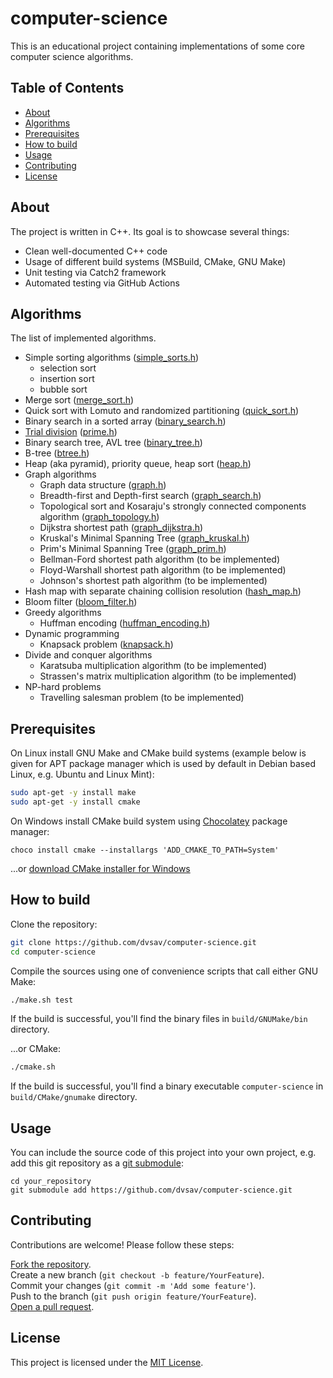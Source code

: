 # computer-science

This is an educational project containing implementations of some core computer science algorithms.

## Table of Contents

- [About](#about)
- [Algorithms](#algorithms)
- [Prerequisites](#prerequisites)
- [How to build](#how-to-build)
- [Usage](#usage)
- [Contributing](#contributing)
- [License](#license)

## About

The project is written in C++. Its goal is to showcase several things:
- Clean well-documented C++ code
- Usage of different build systems (MSBuild, CMake, GNU Make)
- Unit testing via Catch2 framework
- Automated testing via GitHub Actions

## Algorithms

The list of implemented algorithms.
- Simple sorting algorithms ([simple_sorts.h](src/simple_sorts.h))
  - selection sort
  - insertion sort
  - bubble sort
- Merge sort ([merge_sort.h](src/merge_sort.h))
- Quick sort with Lomuto and randomized partitioning ([quick_sort.h](src/quick_sort.h))
- Binary search in a sorted array ([binary_search.h](src/binary_search.h))
- [Trial division](https://en.wikipedia.org/wiki/Trial_division) ([prime.h](src/prime.h))
- Binary search tree, AVL tree ([binary_tree.h](src/binary_tree.h))
- B-tree ([btree.h](src/btree.h))
- Heap (aka pyramid), priority queue, heap sort ([heap.h](src/heap.h))
- Graph algorithms
  - Graph data structure ([graph.h](src/graph.h))
  - Breadth-first and Depth-first search ([graph_search.h](src/graph_search.h))
  - Topological sort and Kosaraju's strongly connected components algorithm ([graph_topology.h](src/graph_topology.h))
  - Dijkstra shortest path ([graph_dijkstra.h](src/graph_dijkstra.h))
  - Kruskal's Minimal Spanning Tree ([graph_kruskal.h](src/graph_kruskal.h))
  - Prim's Minimal Spanning Tree ([graph_prim.h](src/graph_prim.h))
  - Bellman-Ford shortest path algorithm (to be implemented)
  - Floyd-Warshall shortest path algorithm (to be implemented)
  - Johnson's shortest path algorithm (to be implemented)
- Hash map with separate chaining collision resolution ([hash_map.h](src/hash_map.h))
- Bloom filter ([bloom_filter.h](src/bloom_filter.h))
- Greedy algorithms
  - Huffman encoding ([huffman_encoding.h](src/huffman_encoding.h))
- Dynamic programming
  - Knapsack problem ([knapsack.h](src/knapsack.h))
- Divide and conquer algorithms
  - Karatsuba multiplication algorithm (to be implemented)
  - Strassen's matrix multiplication algorithm (to be implemented)
- NP-hard problems
  - Travelling salesman problem (to be implemented)

## Prerequisites

On Linux install GNU Make and CMake build systems (example below is given for APT package manager which is used by default in Debian based Linux, e.g. Ubuntu and Linux Mint):

```bash
sudo apt-get -y install make
sudo apt-get -y install cmake
```

On Windows install CMake build system using [Chocolatey](https://chocolatey.org/) package manager:
```
choco install cmake --installargs 'ADD_CMAKE_TO_PATH=System'
```
...or [download CMake installer for Windows](https://cmake.org/download/)

## How to build

Clone the repository:

```bash
git clone https://github.com/dvsav/computer-science.git
cd computer-science
```

Compile the sources using one of convenience scripts that call either GNU Make:

```bash
./make.sh test
```
If the build is successful, you'll find the binary files in `build/GNUMake/bin` directory.

...or CMake:

```bash
./cmake.sh
```
If the build is successful, you'll find a binary executable `computer-science` in `build/CMake/gnumake` directory.

## Usage

You can include the source code of this project into your own project, e.g. add this git repository as a [git submodule](https://git-scm.com/book/en/v2/Git-Tools-Submodules):
```
cd your_repository
git submodule add https://github.com/dvsav/computer-science.git
```

## Contributing

Contributions are welcome! Please follow these steps:

[Fork the repository](https://docs.github.com/en/pull-requests/collaborating-with-pull-requests/working-with-forks/fork-a-repo).  
Create a new branch (`git checkout -b feature/YourFeature`).  
Commit your changes (`git commit -m 'Add some feature'`).  
Push to the branch (`git push origin feature/YourFeature`).  
[Open a pull request](https://docs.github.com/en/pull-requests/collaborating-with-pull-requests/proposing-changes-to-your-work-with-pull-requests/creating-a-pull-request).

## License

This project is licensed under the [MIT License](LICENSE).
